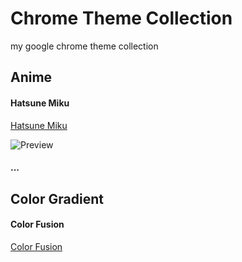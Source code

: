 # Chrome Theme Collection
my google chrome theme collection

## Anime

#### Hatsune Miku

[Hatsune Miku](https://chrome.google.com/webstore/detail/hatsune-miku/kigfdicgjnpjkhbnngdfgjfffmdaonfg)

![Preview](https://lh3.googleusercontent.com/eNI2nC8H2qdqOBGeLVyj-W_E1AQPy5ujjbvdsOQfkDIRz2jbwFvvT0Wap1MXswmyzdr_Y2h72f3VygbzLIMvoGlrpw=w640-h400-e365-rj-sc0x00ffffff)

#### ...



## Color Gradient

#### Color Fusion
[Color Fusion](https://chrome.google.com/webstore/detail/color-fusion/nlbhgldkknkdbmokgljifjohkembinbd)

